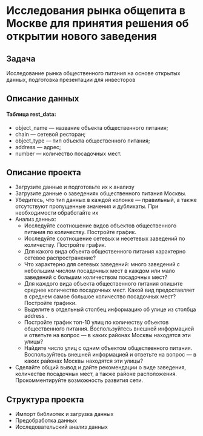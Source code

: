 # Исследования рынка общепита в Москве для принятия решения об открытии нового заведения
## Задача
Исследование рынка общественного питания на основе открытых данных, подготовка презентации для инвесторов
## Описание данных
#### Таблица rest_data:
- object_name — название объекта общественного питания;
- chain — сетевой ресторан;
- object_type — тип объекта общественного питания;
- address — адрес;
- number — количество посадочных мест.
## Описание проекта
- Загрузите данные и подготовьте их к анализу
- Загрузите данные о заведениях общественного питания Москвы.
- Убедитесь, что тип данных в каждой колонке — правильный, а также отсутствуют пропущенные значения и дубликаты. При необходимости обработайте их
- Анализ данных:
   - Исследуйте соотношение видов объектов общественного питания по количеству. Постройте график.
   - Исследуйте соотношение сетевых и несетевых заведений по количеству. Постройте график.
   - Для какого вида объекта общественного питания характерно сетевое распространение?
   - Что характерно для сетевых заведений: много заведений с небольшим числом посадочных мест в каждом или мало заведений с большим количеством посадочных мест?
   - Для каждого вида объекта общественного питания опишите среднее количество посадочных мест. Какой вид предоставляет в среднем самое большое количество посадочных мест? Постройте графики.
   - Выделите в отдельный столбец информацию об улице из столбца address .
   - Постройте график топ-10 улиц по количеству объектов общественного питания. Воспользуйтесь внешней информацией и ответьте на вопрос — в каких районах Москвы находятся эти улицы?
   - Найдите число улиц с одним объектом общественного питания. Воспользуйтесь внешней информацией и ответьте на вопрос — в каких районах Москвы находятся эти улицы?
- Сделайте общий вывод и дайте рекомендации о виде заведения, количестве посадочных мест, а также районе расположения. Прокомментируйте возможность развития сети.
## Структура проекта
- Импорт библиотек и загрузка данных
- Предобработка данных
- Исследовательский анализ данных
